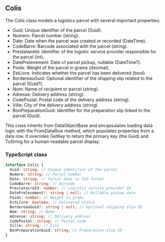 ﻿## Colis

The Colis class models a logistics parcel with several important properties:

- Guid: Unique identifier of the parcel (Guid).
- Numero: Parcel number (string).
- Date: Date when the parcel was created or recorded (DateTime).
- CodeBarre: Barcode associated with the parcel (string).
- PrestataireId: Identifier of the logistic service provider responsible for the parcel (int).
- DatePrelevement: Date of parcel pickup, nullable (DateTime?).
- Poids: Weight of the parcel in grams (decimal).
- EstLivre: Indicates whether the parcel has been delivered (bool).
- BordereauGuid: Optional identifier of the shipping slip related to the parcel (Guid?).
- Nom: Name of recipient or parcel (string).
- Adresse: Delivery address (string).
- CodePostal: Postal code of the delivery address (string).
- Ville: City of the delivery address (string).
- BonPreparationGuid: Identifier for the preparation slip linked to the parcel (Guid).

This class inherits from DataObjectBase and encapsulates loading data logic with the FromDataRow method, which populates properties from a data row. It overrides GetKey to return the primary key (the Guid) and ToString for a human-readable parcel display.

### TypeScript class
```typescript
interface Colis {
  Guid: string; // Unique identifier of the parcel
  Numero: string; // Parcel number
  Date: string; // Parcel date in ISO format
  CodeBarre: string; // Barcode
  PrestataireId: number; // Logistic service provider ID
  DatePrelevement?: string | null; // Nullable pickup date
  Poids: number; // Weight in grams
  EstLivre: boolean; // Delivered status
  BordereauGuid?: string | null; // Optional shipping slip ID
  Nom: string; // Name
  Adresse: string; // Delivery address
  CodePostal: string; // Postal code
  Ville: string; // City
  BonPreparationGuid: string; // Preparation slip ID
}
```